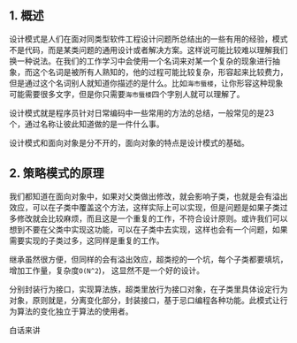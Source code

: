 ## 1. 概述

设计模式是人们在面对同类型软件工程设计问题所总结出的一些有用的经验，模式不是代码，而是某类问题的通用设计或者解决方案。这样说可能比较难以理解我们换一种说法。在我们的工作学习中会使用一个名词来对某一个复杂的现象进行抽象，而这个名词是被所有人熟知的，他的过程可能比较复杂，形容起来比较费力，但是通过这个名词别人就知道你描述的是什么。比如```海市蜃楼```，让你形容这种现象可能需要很多文字，但是你只需要```海市蜃楼```四个字别人就可以理解了。

设计模式就是程序员针对日常编码中一些常用的方法的总结，一般常见的是23个，通过名称让彼此知道做的是一件什么事。

设计模式和面向对象是分不开的，面向对象的特点是设计模式的基础。

## 2. 策略模式的原理

我们都知道在面向对象中，如果对父类做出修改，就会影响子类，也就是会有溢出效应，可以在子类中覆盖这个方法，这样实际上可以实现，但是问题是如果子类过多修改就会比较麻烦，而且这是一个重复的工作，不符合设计原则。或许我们可以想到不要在父类中实现这功能，可以在子类中去实现，这样也会有一个问题，如果需要实现的子类过多，这同样是重复的工作。

继承虽然很方便，但同样的会有溢出效应，超类挖的一个坑，每个子类都要填坑，增加工作量，复杂度```O(N^2```)， 这显然不是一个好的设计。

分别封装行为接口，实现算法族，超类里放行为接口对象，在子类里具体设定行为对象，原则就是，分离变化部分，封装接口，基于忌口编程各种功能。此模式让行为算法的变化独立于算法的使用者。

白话来讲